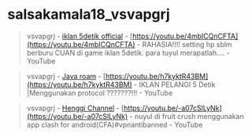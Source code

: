 # salsakamala18_vsvapgrj
> vsvapgrj - [iklan 5detik official](https://m.youtube.com/@iklan5detikofficial) - [https://youtu.be/4mbICQnCFTA](https://youtu.be/4mbICQnCFTA) - RAHASIA!!!! setting hp sblm berburu CUAN di game iklan 5detik. para tuyul merapatlah.... - YouTube


> vsvapgrj - [Java roam](https://m.youtube.com/@javaroam3932) - [https://youtu.be/h7kyktR43BM](https://youtu.be/h7kyktR43BM) - IKLAN PELANGI 5 Detik |Menggunakan protocol ???????!!! - YouTube


> vsvapgrj - [Henggi Channel](https://m.youtube.com/@HenggiChannel) - [https://youtu.be/-a07cSlLyNk](https://youtu.be/-a07cSlLyNk) - nuyul di fruit crush menggunakan app clash for android(CFA)#vpnantibanned - YouTube
